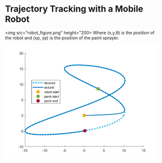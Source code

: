 # Trajectory Tracking with a Mobile Robot

<img src="robot_figure.png" height="200>
Where  (x,y,θ)  is the position of the robot and  (xp, yp)  is the position of the paint sprayer.


<img src="mobile-path.png">
